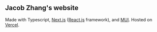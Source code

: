 ## Jacob Zhang's website

Made with Typescript, [Next.js](https://nextjs.org/) ([React.js](https://reactjs.org/) framework), and [MUI](https://mui.com/). Hosted on [Vercel](https://vercel.com/).
